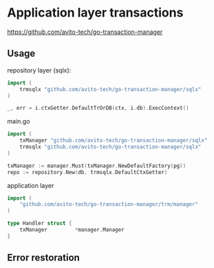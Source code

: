 # Application layer transactions

https://github.com/avito-tech/go-transaction-manager

## Usage

repository layer (sqlx):
```go
import (
	trmsqlx "github.com/avito-tech/go-transaction-manager/sqlx"
)

_, err = i.ctxGetter.DefaultTrOrDB(ctx, i.db).ExecContext()
```
main.go
```go
import (
	txManager "github.com/avito-tech/go-transaction-manager/sqlx"
	trmsqlx "github.com/avito-tech/go-transaction-manager/sqlx"
)

txManager := manager.Must(txManager.NewDefaultFactory(pg))
repo := repository.New(db, trmsqlx.DefaultCtxGetter)
```
application layer
```go
import (
	"github.com/avito-tech/go-transaction-manager/trm/manager"
)

type Handler struct {
	txManager         *manager.Manager
}
```

## Error restoration

```go

```